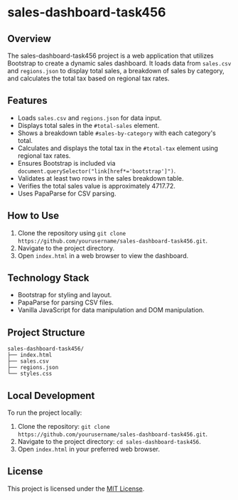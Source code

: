 # sales-dashboard-task456

## Overview
The sales-dashboard-task456 project is a web application that utilizes Bootstrap to create a dynamic sales dashboard. It loads data from `sales.csv` and `regions.json` to display total sales, a breakdown of sales by category, and calculates the total tax based on regional tax rates.

## Features
- Loads `sales.csv` and `regions.json` for data input.
- Displays total sales in the `#total-sales` element.
- Shows a breakdown table `#sales-by-category` with each category's total.
- Calculates and displays the total tax in the `#total-tax` element using regional tax rates.
- Ensures Bootstrap is included via `document.querySelector("link[href*='bootstrap']")`.
- Validates at least two rows in the sales breakdown table.
- Verifies the total sales value is approximately 4717.72.
- Uses PapaParse for CSV parsing.

## How to Use
1. Clone the repository using `git clone https://github.com/yourusername/sales-dashboard-task456.git`.
2. Navigate to the project directory.
3. Open `index.html` in a web browser to view the dashboard.

## Technology Stack
- Bootstrap for styling and layout.
- PapaParse for parsing CSV files.
- Vanilla JavaScript for data manipulation and DOM manipulation.

## Project Structure
```
sales-dashboard-task456/
├── index.html
├── sales.csv
├── regions.json
└── styles.css
```

## Local Development
To run the project locally:
1. Clone the repository: `git clone https://github.com/yourusername/sales-dashboard-task456.git`.
2. Navigate to the project directory: `cd sales-dashboard-task456`.
3. Open `index.html` in your preferred web browser.

## License
This project is licensed under the [MIT License](https://opensource.org/licenses/MIT).